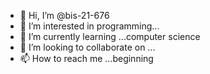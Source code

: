 - 👋 Hi, I’m @bis-21-676
- 👀 I’m interested in programming...
- 🌱 I’m currently learning ...computer science 
- 💞️ I’m looking to collaborate on ...
- 📫 How to reach me ...beginning 

<!---
bis-21-676/bis-21-676 is a ✨ special ✨ repository because its `README.md` (this file) appears on your GitHub profile.
You can click the Preview link to take a look at your changes.
--->
